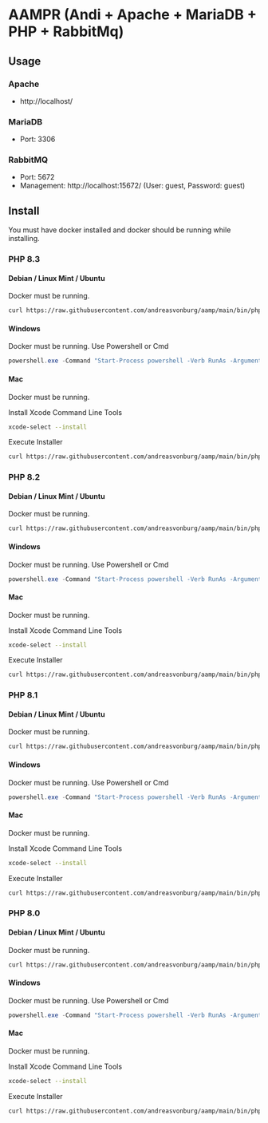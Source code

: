 # AAMPR (Andi + Apache + MariaDB + PHP + RabbitMq)


## Usage

### Apache

- http://localhost/

### MariaDB

- Port: 3306

### RabbitMQ 

- Port: 5672
- Management:  http://localhost:15672/ (User: guest, Password: guest)


## Install

You must have docker installed and docker should be running while installing.


### PHP 8.3

#### Debian / Linux Mint / Ubuntu

Docker must be running.

```bash
curl https://raw.githubusercontent.com/andreasvonburg/aamp/main/bin/php/aamp-php8.3-linux-installer.sh | bash
```


#### Windows

Docker must be running. Use Powershell or Cmd

```powershell
powershell.exe -Command "Start-Process powershell -Verb RunAs -ArgumentList '/c Invoke-Expression (Invoke-WebRequest -Uri "https://raw.githubusercontent.com/andreasvonburg/aamp/main/bin/php/aamp-php8.3-windows-installer.ps1").Content'"
```


#### Mac

Docker must be running.

Install Xcode Command Line Tools

```bash
xcode-select --install
```

Execute Installer

```bash
curl https://raw.githubusercontent.com/andreasvonburg/aamp/main/bin/php/aamp-php8.3-mac-installer.sh | bash
```


### PHP 8.2

#### Debian / Linux Mint / Ubuntu

Docker must be running.

```bash
curl https://raw.githubusercontent.com/andreasvonburg/aamp/main/bin/php/aamp-php8.2-linux-installer.sh | bash
```


#### Windows

Docker must be running. Use Powershell or Cmd

```powershell
powershell.exe -Command "Start-Process powershell -Verb RunAs -ArgumentList '/c Invoke-Expression (Invoke-WebRequest -Uri "https://raw.githubusercontent.com/andreasvonburg/aamp/main/bin/php/aamp-php8.2-windows-installer.ps1").Content'"
```


#### Mac

Docker must be running.

Install Xcode Command Line Tools

```bash
xcode-select --install
```

Execute Installer

```bash
curl https://raw.githubusercontent.com/andreasvonburg/aamp/main/bin/php/aamp-php8.2-mac-installer.sh | bash
```


### PHP 8.1

#### Debian / Linux Mint / Ubuntu

Docker must be running.

```bash
curl https://raw.githubusercontent.com/andreasvonburg/aamp/main/bin/php/aamp-php8.1-linux-installer.sh | bash
```


#### Windows

Docker must be running. Use Powershell or Cmd

```powershell
powershell.exe -Command "Start-Process powershell -Verb RunAs -ArgumentList '/c Invoke-Expression (Invoke-WebRequest -Uri "https://raw.githubusercontent.com/andreasvonburg/aamp/main/bin/php/aamp-php8.1-windows-installer.ps1").Content'"
```


#### Mac

Docker must be running.

Install Xcode Command Line Tools

```bash
xcode-select --install
```

Execute Installer

```bash
curl https://raw.githubusercontent.com/andreasvonburg/aamp/main/bin/php/aamp-php8.1-mac-installer.sh | bash
```


### PHP 8.0

#### Debian / Linux Mint / Ubuntu

Docker must be running.

```bash
curl https://raw.githubusercontent.com/andreasvonburg/aamp/main/bin/php/aamp-php8.0-linux-installer.sh | bash
```


#### Windows

Docker must be running. Use Powershell or Cmd

```powershell
powershell.exe -Command "Start-Process powershell -Verb RunAs -ArgumentList '/c Invoke-Expression (Invoke-WebRequest -Uri "https://raw.githubusercontent.com/andreasvonburg/aamp/main/bin/php/aamp-php8.0-windows-installer.ps1").Content'"
```


#### Mac

Docker must be running.

Install Xcode Command Line Tools

```bash
xcode-select --install
```

Execute Installer

```bash
curl https://raw.githubusercontent.com/andreasvonburg/aamp/main/bin/php/aamp-php8.0-mac-installer.sh | bash
```
